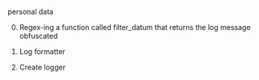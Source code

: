 personal data

0. Regex-ing
    a function called filter_datum that returns the log message obfuscated

1. Log formatter
2. Create logger